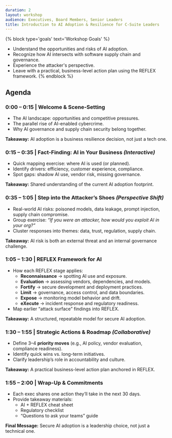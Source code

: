 ```yaml
---
duration: 2
layout: workshop
audience: Executives, Board Members, Senior Leaders
title: Introduction to AI Adoption & Resilience for C-Suite Leaders 
---
```


{% block type='goals' text='Workshop Goals' %}
- Understand the opportunities and risks of AI adoption.
- Recognize how AI intersects with software supply chain and governance.
- Experience the attacker's perspective.
- Leave with a practical, business-level action plan using the REFLEX framework.
{% endblock %}



## Agenda

### 0:00 – 0:15 | Welcome & Scene-Setting
- The AI landscape: opportunities and competitive pressures.
- The parallel rise of AI-enabled cybercrime.
- Why AI governance and supply chain security belong together.

**Takeaway:** AI adoption is a business resilience decision, not just a tech one.


### 0:15 – 0:35 | Fact-Finding: AI in Your Business *(Interactive)*
- Quick mapping exercise: where AI is used (or planned).
- Identify drivers: efficiency, customer experience, compliance.
- Spot gaps: shadow AI use, vendor risk, missing governance.

**Takeaway:** Shared understanding of the current AI adoption footprint.



### 0:35 – 1:05 | Step into the Attacker’s Shoes *(Perspective Shift)*
- Real-world AI risks: poisoned models, data leakage, prompt injection, supply chain compromise.
- Group exercise: *“If you were an attacker, how would you exploit AI in your org?”*
- Cluster responses into themes: data, trust, regulation, supply chain.

**Takeaway:** AI risk is both an external threat and an internal governance challenge.


### 1:05 – 1:30 | REFLEX Framework for AI
- How each REFLEX stage applies:
    - **Reconnaissance** → spotting AI use and exposure.
    - **Evaluation** → assessing vendors, dependencies, and models.
    - **Fortify** → secure development and deployment practices.
    - **Limit** → governance, access control, and data boundaries.
    - **Expose** → monitoring model behavior and drift.
    - **eXecute** → incident response and regulatory readiness.
- Map earlier “attack surface” findings into REFLEX.

**Takeaway:** A structured, repeatable model for secure AI adoption.



### 1:30 – 1:55 | Strategic Actions & Roadmap *(Collaborative)*
- Define 3–4 **priority moves** (e.g., AI policy, vendor evaluation, compliance readiness).
- Identify quick wins vs. long-term initiatives.
- Clarify leadership’s role in accountability and culture.

**Takeaway:** A practical business-level action plan anchored in REFLEX.


### 1:55 – 2:00 | Wrap-Up & Commitments
- Each exec shares one action they’ll take in the next 30 days.
- Provide takeaway materials:
    - AI + REFLEX cheat sheet
    - Regulatory checklist
    - “Questions to ask your teams” guide

**Final Message:** Secure AI adoption is a leadership choice, not just a technical one.  
